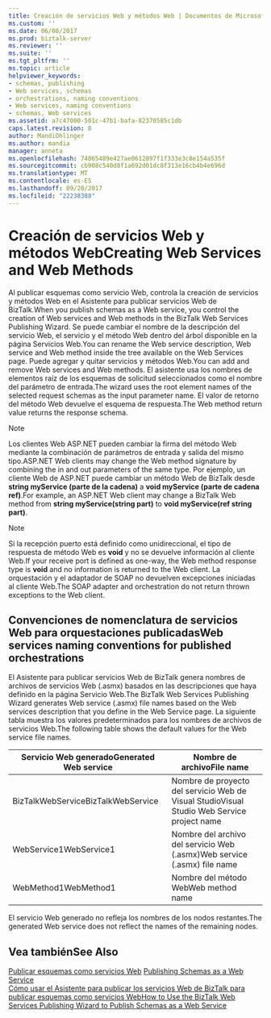```yaml
---
title: Creación de servicios Web y métodos Web | Documentos de Microsoft
ms.custom: ''
ms.date: 06/08/2017
ms.prod: biztalk-server
ms.reviewer: ''
ms.suite: ''
ms.tgt_pltfrm: ''
ms.topic: article
helpviewer_keywords:
- schemas, publishing
- Web services, schemas
- orchestrations, naming conventions
- Web services, naming conventions
- schemas, Web services
ms.assetid: a7c47000-501c-47b1-bafa-82370585c1db
caps.latest.revision: 8
author: MandiOhlinger
ms.author: mandia
manager: anneta
ms.openlocfilehash: 74065489e427ae0612897f1f333e3c8e154a535f
ms.sourcegitcommit: cb908c540d8f1a692d01dc8f313e16cb4b4e696d
ms.translationtype: MT
ms.contentlocale: es-ES
ms.lasthandoff: 09/20/2017
ms.locfileid: "22238388"
---
```

# <a name="creating-web-services-and-web-methods"></a><span data-ttu-id="f19b3-102">Creación de servicios Web y métodos Web</span><span class="sxs-lookup"><span data-stu-id="f19b3-102">Creating Web Services and Web Methods</span></span>
<span data-ttu-id="f19b3-103">Al publicar esquemas como servicio Web, controla la creación de servicios y métodos Web en el Asistente para publicar servicios Web de BizTalk.</span><span class="sxs-lookup"><span data-stu-id="f19b3-103">When you publish schemas as a Web service, you control the creation of Web services and Web methods in the BizTalk Web Services Publishing Wizard.</span></span> <span data-ttu-id="f19b3-104">Se puede cambiar el nombre de la descripción del servicio Web, el servicio y el método Web dentro del árbol disponible en la página Servicios Web.</span><span class="sxs-lookup"><span data-stu-id="f19b3-104">You can rename the Web service description, Web service and Web method inside the tree available on the Web Services page.</span></span> <span data-ttu-id="f19b3-105">Puede agregar y quitar servicios y métodos Web.</span><span class="sxs-lookup"><span data-stu-id="f19b3-105">You can add and remove Web services and Web methods.</span></span> <span data-ttu-id="f19b3-106">El asistente usa los nombres de elementos raíz de los esquemas de solicitud seleccionados como el nombre del parámetro de entrada.</span><span class="sxs-lookup"><span data-stu-id="f19b3-106">The wizard uses the root element names of the selected request schemas as the input parameter name.</span></span> <span data-ttu-id="f19b3-107">El valor de retorno del método Web devuelve el esquema de respuesta.</span><span class="sxs-lookup"><span data-stu-id="f19b3-107">The Web method return value returns the response schema.</span></span>  
  
> [!NOTE]
>  <span data-ttu-id="f19b3-108">Los clientes Web ASP.NET pueden cambiar la firma del método Web mediante la combinación de parámetros de entrada y salida del mismo tipo.</span><span class="sxs-lookup"><span data-stu-id="f19b3-108">ASP.NET Web clients may change the Web method signature by combining the in and out parameters of the same type.</span></span> <span data-ttu-id="f19b3-109">Por ejemplo, un cliente Web de ASP.NET puede cambiar un método Web de BizTalk desde **string myService (parte de la cadena)** a **void myService (parte de cadena ref)**.</span><span class="sxs-lookup"><span data-stu-id="f19b3-109">For example, an ASP.NET Web client may change a BizTalk Web method from **string myService(string part)** to **void myService(ref string part)**.</span></span>  
  
> [!NOTE]
>  <span data-ttu-id="f19b3-110">Si la recepción puerto está definido como unidireccional, el tipo de respuesta de método Web es **void** y no se devuelve información al cliente Web.</span><span class="sxs-lookup"><span data-stu-id="f19b3-110">If your receive port is defined as one-way, the Web method response type is **void** and no information is returned to the Web client.</span></span> <span data-ttu-id="f19b3-111">La orquestación y el adaptador de SOAP no devuelven excepciones iniciadas al cliente Web.</span><span class="sxs-lookup"><span data-stu-id="f19b3-111">The SOAP adapter and orchestration do not return thrown exceptions to the Web client.</span></span>  
  
## <a name="web-services-naming-conventions-for-published-orchestrations"></a><span data-ttu-id="f19b3-112">Convenciones de nomenclatura de servicios Web para orquestaciones publicadas</span><span class="sxs-lookup"><span data-stu-id="f19b3-112">Web services naming conventions for published orchestrations</span></span>  
 <span data-ttu-id="f19b3-113">El Asistente para publicar servicios Web de BizTalk genera nombres de archivos de servicios Web (.asmx) basados en las descripciones que haya definido en la página Servicio Web.</span><span class="sxs-lookup"><span data-stu-id="f19b3-113">The BizTalk Web Services Publishing Wizard generates Web service (.asmx) file names based on the Web services description that you define in the Web Service page.</span></span> <span data-ttu-id="f19b3-114">La siguiente tabla muestra los valores predeterminados para los nombres de archivos de servicios Web.</span><span class="sxs-lookup"><span data-stu-id="f19b3-114">The following table shows the default values for the Web service file names.</span></span>  
  
|<span data-ttu-id="f19b3-115">Servicio Web generado</span><span class="sxs-lookup"><span data-stu-id="f19b3-115">Generated Web service</span></span>|<span data-ttu-id="f19b3-116">Nombre de archivo</span><span class="sxs-lookup"><span data-stu-id="f19b3-116">File name</span></span>|  
|---------------------------|---------------|  
|<span data-ttu-id="f19b3-117">BizTalkWebService</span><span class="sxs-lookup"><span data-stu-id="f19b3-117">BizTalkWebService</span></span>|<span data-ttu-id="f19b3-118">Nombre de proyecto del servicio Web de Visual Studio</span><span class="sxs-lookup"><span data-stu-id="f19b3-118">Visual Studio Web Service project name</span></span>|  
|<span data-ttu-id="f19b3-119">WebService1</span><span class="sxs-lookup"><span data-stu-id="f19b3-119">WebService1</span></span>|<span data-ttu-id="f19b3-120">Nombre del archivo del servicio Web (.asmx)</span><span class="sxs-lookup"><span data-stu-id="f19b3-120">Web service (.asmx) file name</span></span>|  
|<span data-ttu-id="f19b3-121">WebMethod1</span><span class="sxs-lookup"><span data-stu-id="f19b3-121">WebMethod1</span></span>|<span data-ttu-id="f19b3-122">Nombre del método Web</span><span class="sxs-lookup"><span data-stu-id="f19b3-122">Web method name</span></span>|  
  
 <span data-ttu-id="f19b3-123">El servicio Web generado no refleja los nombres de los nodos restantes.</span><span class="sxs-lookup"><span data-stu-id="f19b3-123">The generated Web service does not reflect the names of the remaining nodes.</span></span>  
  
## <a name="see-also"></a><span data-ttu-id="f19b3-124">Vea también</span><span class="sxs-lookup"><span data-stu-id="f19b3-124">See Also</span></span>  
 <span data-ttu-id="f19b3-125">[Publicar esquemas como servicios Web](../core/publishing-schemas-as-a-web-service.md) </span><span class="sxs-lookup"><span data-stu-id="f19b3-125">[Publishing Schemas as a Web Service](../core/publishing-schemas-as-a-web-service.md) </span></span>  
 [<span data-ttu-id="f19b3-126">Cómo usar el Asistente para publicar los servicios Web de BizTalk para publicar esquemas como servicios Web</span><span class="sxs-lookup"><span data-stu-id="f19b3-126">How to Use the BizTalk Web Services Publishing Wizard to Publish Schemas as a Web Service</span></span>](../core/publish-schemas-as-web-services-with-biztalk-web-services-publishing-wizard.md)
